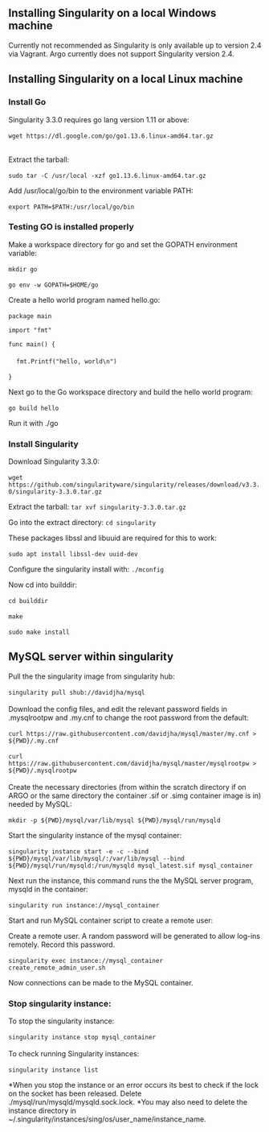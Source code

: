 ## Installing Singularity on a local Windows machine
Currently not recommended as Singularity is only available up to version 2.4 via Vagrant.
Argo currently does not support Singularity version 2.4.

## Installing Singularity on a local Linux machine

### Install Go

Singularity 3.3.0 requires go lang version 1.11 or above:
<br/><br/>
`wget https://dl.google.com/go/go1.13.6.linux-amd64.tar.gz`
<br></br>

Extract the tarball:
<br/><br/>
`sudo tar -C /usr/local -xzf go1.13.6.linux-amd64.tar.gz`

Add /usr/local/go/bin to the environment variable PATH:
<br/><br/>
`export PATH=$PATH:/usr/local/go/bin`

### Testing GO is installed properly
Make a workspace directory for go and set the GOPATH environment variable:
<br></br>
`mkdir go`
<br/><br/>
`go env -w GOPATH=$HOME/go`

Create a hello world program named hello.go:
<br></br>
`package main`

`import "fmt"`

`func main() {`
<br/><br/>
&nbsp;&nbsp;&nbsp;&nbsp;`fmt.Printf("hello, world\n")`
<br/><br/>
`}`

Next go to the Go workspace directory and build the hello world program:
<br></br>
`go build hello`

Run it with ./go

### Install Singularity
Download Singularity 3.3.0:
<br/><br/>
`wget https://github.com/singularityware/singularity/releases/download/v3.3.0/singularity-3.3.0.tar.gz`

Extract the tarball:
`tar xvf singularity-3.3.0.tar.gz`

Go into the extract directory:
`cd singularity`

These packages libssl and libuuid are required for this to work:
<br></br>
`sudo apt install libssl-dev uuid-dev`

Configure the singularity install with:
`./mconfig`

Now cd into builddir:
<br/><br/>
`cd builddir`
<br></br>
`make`
<br></br>
`sudo make install`

## MySQL server within singularity
Pull the the singularity image from singularity hub:
<br></br>
`singularity pull shub://davidjha/mysql`
<br></br>
Download the config files, and edit the relevant password fields in .mysqlrootpw and .my.cnf to change the root password from the default:
<br></br>
`curl https://raw.githubusercontent.com/davidjha/mysql/master/my.cnf > ${PWD}/.my.cnf`
<br></br>
`curl https://raw.githubusercontent.com/davidjha/mysql/master/mysqlrootpw > ${PWD}/.mysqlrootpw`
<br></br>
Create the necessary directories (from within the scratch directory if on ARGO or the same directory the container .sif or .simg container image is in) needed by MySQL:
<br></br>
`mkdir -p ${PWD}/mysql/var/lib/mysql ${PWD}/mysql/run/mysqld`


Start the singularity instance of the mysql container:
<br></br>
`singularity instance start -e -c --bind ${PWD}/mysql/var/lib/mysql/:/var/lib/mysql --bind ${PWD}/mysql/run/mysqld:/run/mysqld mysql_latest.sif mysql_container`

Next run the instance, this command runs the the MySQL server program, mysqld in the container:
<br></br>
`singularity run instance://mysql_container`

Start and run MySQL container script to create a remote user:

Create a remote user. A random password will be generated to allow log-ins remotely. Record this password.
<br></br>
`singularity exec instance://mysql_container create_remote_admin_user.sh`

Now connections can be made to the MySQL container.

### Stop singularity instance:
To stop the singularity instance:
<br></br>
`singularity instance stop mysql_container`
<br></br>
To check running Singularity instances:
<br></br>
`singularity instance list`

*When you stop the instance or an error occurs its best to check if the lock on the socket has been released. Delete ./mysql/run/mysqld/mysqld.sock.lock.
*You may also need to delete the instance directory in ~/.singularity/instances/sing/os/user_name/instance_name.
